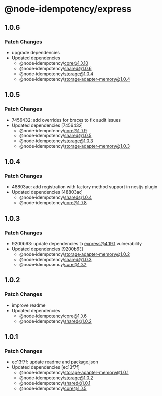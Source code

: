# @node-idempotency/express

## 1.0.6

### Patch Changes

- upgrade dependencies
- Updated dependencies
  - @node-idempotency/core@1.0.10
  - @node-idempotency/shared@1.0.6
  - @node-idempotency/storage@1.0.4
  - @node-idempotency/storage-adapter-memory@1.0.4

## 1.0.5

### Patch Changes

- 7456432: add overrides for braces to fix audit issues
- Updated dependencies [7456432]
  - @node-idempotency/core@1.0.9
  - @node-idempotency/shared@1.0.5
  - @node-idempotency/storage@1.0.3
  - @node-idempotency/storage-adapter-memory@1.0.3

## 1.0.4

### Patch Changes

- 48803ac: add registration with factory method support in nestjs plugin
- Updated dependencies [48803ac]
  - @node-idempotency/shared@1.0.4
  - @node-idempotency/core@1.0.8

## 1.0.3

### Patch Changes

- 9200b63: update dependencies to express@4.19.1 vulnerability
- Updated dependencies [9200b63]
  - @node-idempotency/storage-adapter-memory@1.0.2
  - @node-idempotency/shared@1.0.3
  - @node-idempotency/core@1.0.7

## 1.0.2

### Patch Changes

- improve readme
- Updated dependencies
  - @node-idempotency/core@1.0.6
  - @node-idempotency/shared@1.0.2

## 1.0.1

### Patch Changes

- ec13f7f: update readme and package.json
- Updated dependencies [ec13f7f]
  - @node-idempotency/storage-adapter-memory@1.0.1
  - @node-idempotency/storage@1.0.2
  - @node-idempotency/shared@1.0.1
  - @node-idempotency/core@1.0.5
